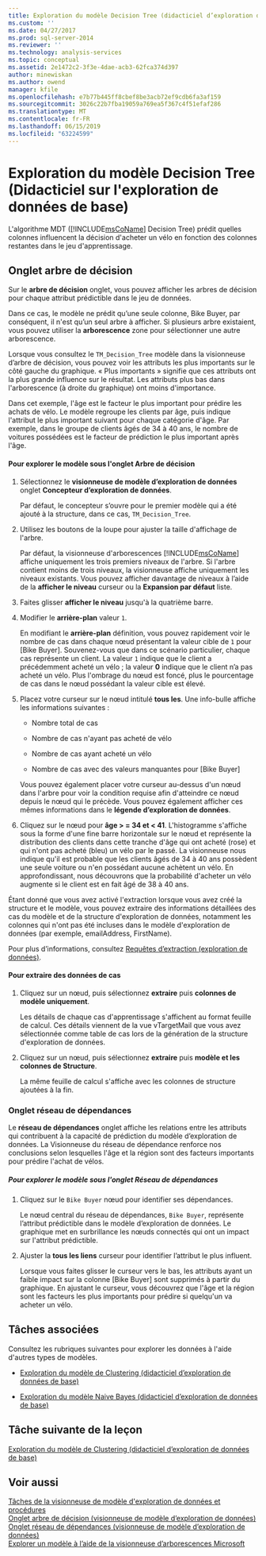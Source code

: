 ```yaml
---
title: Exploration du modèle Decision Tree (didacticiel d’exploration de données de base) | Microsoft Docs
ms.custom: ''
ms.date: 04/27/2017
ms.prod: sql-server-2014
ms.reviewer: ''
ms.technology: analysis-services
ms.topic: conceptual
ms.assetid: 2e1472c2-3f3e-4dae-acb3-62fca374d397
author: minewiskan
ms.author: owend
manager: kfile
ms.openlocfilehash: e7b77b445ff8cbef8be3acb72ef9cdb6fa3af159
ms.sourcegitcommit: 3026c22b7fba19059a769ea5f367c4f51efaf286
ms.translationtype: MT
ms.contentlocale: fr-FR
ms.lasthandoff: 06/15/2019
ms.locfileid: "63224599"
---
```

# <a name="exploring-the-decision-tree-model-basic-data-mining-tutorial"></a>Exploration du modèle Decision Tree (Didacticiel sur l'exploration de données de base)
  L'algorithme MDT ([!INCLUDE[msCoName](../includes/msconame-md.md)] Decision Tree) prédit quelles colonnes influencent la décision d'acheter un vélo en fonction des colonnes restantes dans le jeu d'apprentissage.  
  

  
##  <a name="Decision_Tree_Tab"></a> Onglet arbre de décision  
 Sur le **arbre de décision** onglet, vous pouvez afficher les arbres de décision pour chaque attribut prédictible dans le jeu de données.  
  
 Dans ce cas, le modèle ne prédit qu’une seule colonne, Bike Buyer, par conséquent, il n'est qu’un seul arbre à afficher. Si plusieurs arbre existaient, vous pouvez utiliser la **arborescence** zone pour sélectionner une autre arborescence.  
  
 Lorsque vous consultez le `TM_Decision_Tree` modèle dans la visionneuse d’arbre de décision, vous pouvez voir les attributs les plus importants sur le côté gauche du graphique. « Plus importants » signifie que ces attributs ont la plus grande influence sur le résultat. Les attributs plus bas dans l'arborescence (à droite du graphique) ont moins d'importance.  
  
 Dans cet exemple, l'âge est le facteur le plus important pour prédire les achats de vélo. Le modèle regroupe les clients par âge, puis indique l'attribut le plus important suivant pour chaque catégorie d'âge. Par exemple, dans le groupe de clients âgés de 34 à 40 ans, le nombre de voitures possédées est le facteur de prédiction le plus important après l'âge.  
  
#### <a name="to-explore-the-model-in-the-decision-tree-tab"></a>Pour explorer le modèle sous l'onglet Arbre de décision  
  
1.  Sélectionnez le **visionneuse de modèle d’exploration de données** onglet **Concepteur d’exploration de données**.  
  
     Par défaut, le concepteur s’ouvre pour le premier modèle qui a été ajouté à la structure, dans ce cas, `TM_Decision_Tree`.  
  
2.  Utilisez les boutons de la loupe pour ajuster la taille d'affichage de l'arbre.  
  
     Par défaut, la visionneuse d'arborescences [!INCLUDE[msCoName](../includes/msconame-md.md)] affiche uniquement les trois premiers niveaux de l'arbre. Si l'arbre contient moins de trois niveaux, la visionneuse affiche uniquement les niveaux existants. Vous pouvez afficher davantage de niveaux à l’aide de la **afficher le niveau** curseur ou la **Expansion par défaut** liste.  
  
3.  Faites glisser **afficher le niveau** jusqu'à la quatrième barre.  
  
4.  Modifier le **arrière-plan** valeur `1`.  
  
     En modifiant le **arrière-plan** définition, vous pouvez rapidement voir le nombre de cas dans chaque nœud présentant la valeur cible de `1` pour [Bike Buyer]. Souvenez-vous que dans ce scénario particulier, chaque cas représente un client. La valeur `1` indique que le client a précédemment acheté un vélo ; la valeur **0** indique que le client n’a pas acheté un vélo. Plus l'ombrage du nœud est foncé, plus le pourcentage de cas dans le nœud possédant la valeur cible est élevé.  
  
5.  Placez votre curseur sur le nœud intitulé **tous les**. Une info-bulle affiche les informations suivantes :  
  
    -   Nombre total de cas  
  
    -   Nombre de cas n'ayant pas acheté de vélo  
  
    -   Nombre de cas ayant acheté un vélo  
  
    -   Nombre de cas avec des valeurs manquantes pour [Bike Buyer]  
  
     Vous pouvez également placer votre curseur au-dessus d'un nœud dans l'arbre pour voir la condition requise afin d'atteindre ce nœud depuis le nœud qui le précède. Vous pouvez également afficher ces mêmes informations dans le **légende d’exploration de données**.  
  
6.  Cliquez sur le nœud pour **âge > = 34 et < 41**. L'histogramme s'affiche sous la forme d'une fine barre horizontale sur le nœud et représente la distribution des clients dans cette tranche d'âge qui ont acheté (rose) et qui n'ont pas acheté (bleu) un vélo par le passé. La visionneuse nous indique qu'il est probable que les clients âgés de 34 à 40 ans possèdent une seule voiture ou n'en possédant aucune achètent un vélo. En approfondissant, nous découvrons que la probabilité d'acheter un vélo augmente si le client est en fait âgé de 38 à 40 ans.  
  
 Étant donné que vous avez activé l'extraction lorsque vous avez créé la structure et le modèle, vous pouvez extraire des informations détaillées des cas du modèle et de la structure d'exploration de données, notamment les colonnes qui n'ont pas été incluses dans le modèle d'exploration de données (par exemple, emailAddress, FirstName).  
  
 Pour plus d’informations, consultez [Requêtes d’extraction &#40;exploration de données&#41;](../../2014/analysis-services/data-mining/drillthrough-queries-data-mining.md).  
  
#### <a name="to-drill-through-to-case-data"></a>Pour extraire des données de cas  
  
1.  Cliquez sur un nœud, puis sélectionnez **extraire** puis **colonnes de modèle uniquement**.  
  
     Les détails de chaque cas d'apprentissage s'affichent au format feuille de calcul. Ces détails viennent de la vue vTargetMail que vous avez sélectionnée comme table de cas lors de la génération de la structure d'exploration de données.  
  
2.  Cliquez sur un nœud, puis sélectionnez **extraire** puis **modèle et les colonnes de Structure**.  
  
     La même feuille de calcul s'affiche avec les colonnes de structure ajoutées à la fin.  
  
  
###  <a name="Dependency_Network_Tab"></a> Onglet réseau de dépendances  
 Le **réseau de dépendances** onglet affiche les relations entre les attributs qui contribuent à la capacité de prédiction du modèle d’exploration de données. La Visionneuse du réseau de dépendance renforce nos conclusions selon lesquelles l'âge et la région sont des facteurs importants pour prédire l'achat de vélos.  
  
##### <a name="to-explore-the-model-in-the-dependency-network-tab"></a>Pour explorer le modèle sous l'onglet Réseau de dépendances  
  
1.  Cliquez sur le `Bike Buyer` nœud pour identifier ses dépendances.  
  
     Le nœud central du réseau de dépendances, `Bike Buyer`, représente l’attribut prédictible dans le modèle d’exploration de données. Le graphique met en surbrillance les nœuds connectés qui ont un impact sur l'attribut prédictible.  
  
2.  Ajuster la **tous les liens** curseur pour identifier l’attribut le plus influent.  
  
     Lorsque vous faites glisser le curseur vers le bas, les attributs ayant un faible impact sur la colonne [Bike Buyer] sont supprimés à partir du graphique. En ajustant le curseur, vous découvrez que l'âge et la région sont les facteurs les plus importants pour prédire si quelqu'un va acheter un vélo.  
  
## <a name="related-tasks"></a>Tâches associées  
 Consultez les rubriques suivantes pour explorer les données à l'aide d'autres types de modèles.  
  
-   [Exploration du modèle de Clustering &#40;didacticiel d’exploration de données de base&#41;](../../2014/tutorials/exploring-the-clustering-model-basic-data-mining-tutorial.md)  
  
-   [Exploration du modèle Naive Bayes &#40;didacticiel d’exploration de données de base&#41;](../../2014/tutorials/exploring-the-naive-bayes-model-basic-data-mining-tutorial.md)  
  
## <a name="next-task-in-lesson"></a>Tâche suivante de la leçon  
 [Exploration du modèle de Clustering &#40;didacticiel d’exploration de données de base&#41;](../../2014/tutorials/exploring-the-clustering-model-basic-data-mining-tutorial.md)  
  
## <a name="see-also"></a>Voir aussi  
 [Tâches de la visionneuse de modèle d'exploration de données et procédures](../../2014/analysis-services/data-mining/mining-model-viewer-tasks-and-how-tos.md)   
 [Onglet arbre de décision &#40;visionneuse de modèle d’exploration de données&#41;](../../2014/analysis-services/decision-tree-tab-mining-model-viewer.md)   
 [Onglet réseau de dépendances &#40;visionneuse de modèle d’exploration de données&#41;](../../2014/analysis-services/dependency-network-tab-mining-model-viewer.md)   
 [Explorer un modèle à l’aide de la visionneuse d’arborescences Microsoft](../../2014/analysis-services/data-mining/browse-a-model-using-the-microsoft-tree-viewer.md)  
  
  
